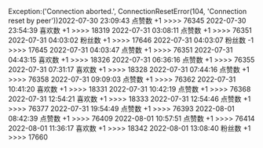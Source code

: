 Exception:('Connection aborted.', ConnectionResetError(104, 'Connection reset by peer'))2022-07-30  23:09:43   点赞数 +1 >>>> 76345
2022-07-30  23:54:39   喜欢数 +1 >>>> 18319
2022-07-31  03:08:11   点赞数 +1 >>>> 76351
2022-07-31  04:03:02   粉丝数 +1 >>>> 17646
2022-07-31  04:03:07   粉丝数 -1 >>>> 17645
2022-07-31  04:03:47   点赞数 +1 >>>> 76351
2022-07-31  04:43:15   喜欢数 +1 >>>> 18326
2022-07-31  06:36:16   点赞数 +1 >>>> 76355
2022-07-31  07:31:17   喜欢数 +1 >>>> 18328
2022-07-31  07:44:16   点赞数 +1 >>>> 76358
2022-07-31  09:09:03   点赞数 +1 >>>> 76362
2022-07-31  10:41:20   喜欢数 +1 >>>> 18331
2022-07-31  10:42:19   点赞数 +1 >>>> 76368
2022-07-31  12:54:21   喜欢数 +1 >>>> 18333
2022-07-31  12:54:46   点赞数 +1 >>>> 76377
2022-07-31  19:54:49   点赞数 +1 >>>> 76393
2022-08-01  08:42:39   点赞数 +1 >>>> 76409
2022-08-01  10:57:51   点赞数 +1 >>>> 76414
2022-08-01  11:36:17   喜欢数 +1 >>>> 18342
2022-08-01  13:08:40   粉丝数 +1 >>>> 17660
